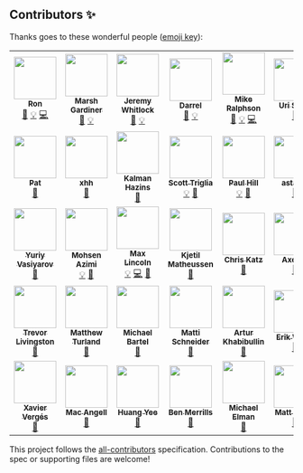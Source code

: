 ## Contributors ✨

Thanks goes to these wonderful people ([emoji key](https://allcontributors.org/docs/en/emoji-key)):

<!-- ALL-CONTRIBUTORS-LIST:START - Do not remove or modify this section -->
<!-- prettier-ignore-start -->
<!-- markdownlint-disable -->
<table>
  <tr>
    <td align="center"><a href="http://swagger.io/"><img src="https://avatars.githubusercontent.com/u/241629?v=4?s=75" width="75px;" alt=""/><br /><sub><b>Ron</b></sub></a><br /><a href="https://github.com/OAI/OpenAPI-Specification/commits?author=webron" title="Documentation">📖</a> <a href="#example-webron" title="Examples">💡</a> <a href="https://github.com/OAI/OpenAPI-Specification/commits?author=webron" title="Code">💻</a></td>
    <td align="center"><a href="https://www.linkedin.com/in/marshgardiner/"><img src="https://avatars.githubusercontent.com/u/54582?v=4?s=75" width="75px;" alt=""/><br /><sub><b>Marsh Gardiner</b></sub></a><br /><a href="https://github.com/OAI/OpenAPI-Specification/commits?author=earth2marsh" title="Documentation">📖</a> <a href="#example-earth2marsh" title="Examples">💡</a></td>
    <td align="center"><a href="http://thoughtspark.org/"><img src="https://avatars.githubusercontent.com/u/98899?v=4?s=75" width="75px;" alt=""/><br /><sub><b>Jeremy Whitlock</b></sub></a><br /><a href="https://github.com/OAI/OpenAPI-Specification/commits?author=whitlockjc" title="Documentation">📖</a> <a href="#example-whitlockjc" title="Examples">💡</a></td>
    <td align="center"><a href="http://www.bizcoder.com/"><img src="https://avatars.githubusercontent.com/u/447694?v=4?s=75" width="75px;" alt=""/><br /><sub><b>Darrel</b></sub></a><br /><a href="https://github.com/OAI/OpenAPI-Specification/commits?author=darrelmiller" title="Documentation">📖</a> <a href="#example-darrelmiller" title="Examples">💡</a></td>
    <td align="center"><a href="http://mermade.github.io/"><img src="https://avatars.githubusercontent.com/u/21603?v=4?s=75" width="75px;" alt=""/><br /><sub><b>Mike Ralphson</b></sub></a><br /><a href="https://github.com/OAI/OpenAPI-Specification/commits?author=MikeRalphson" title="Documentation">📖</a> <a href="#example-MikeRalphson" title="Examples">💡</a> <a href="https://github.com/OAI/OpenAPI-Specification/commits?author=MikeRalphson" title="Code">💻</a></td>
    <td align="center"><a href="https://github.com/usarid"><img src="https://avatars.githubusercontent.com/u/39899?v=4?s=75" width="75px;" alt=""/><br /><sub><b>Uri Sarid</b></sub></a><br /><a href="https://github.com/OAI/OpenAPI-Specification/commits?author=usarid" title="Documentation">📖</a></td>
    <td align="center"><a href="https://fehguy.eatbacon.org/"><img src="https://avatars.githubusercontent.com/u/249413?v=4?s=75" width="75px;" alt=""/><br /><sub><b>Tony Tam</b></sub></a><br /><a href="https://github.com/OAI/OpenAPI-Specification/commits?author=fehguy" title="Documentation">📖</a> <a href="#example-fehguy" title="Examples">💡</a> <a href="https://github.com/OAI/OpenAPI-Specification/commits?author=fehguy" title="Code">💻</a></td>
    <td align="center"><a href="https://github.com/jharmn"><img src="https://avatars.githubusercontent.com/u/1305160?v=4?s=75" width="75px;" alt=""/><br /><sub><b>Jason Harmon</b></sub></a><br /><a href="#example-jharmn" title="Examples">💡</a> <a href="https://github.com/OAI/OpenAPI-Specification/commits?author=jharmn" title="Code">💻</a> <a href="https://github.com/OAI/OpenAPI-Specification/commits?author=jharmn" title="Documentation">📖</a></td>
    <td align="center"><a href="https://www.sewell.org/"><img src="https://avatars.githubusercontent.com/u/18528?v=4?s=75" width="75px;" alt=""/><br /><sub><b>Silas Sewell</b></sub></a><br /><a href="https://github.com/OAI/OpenAPI-Specification/commits?author=silas" title="Documentation">📖</a> <a href="#example-silas" title="Examples">💡</a></td>
    <td align="center"><a href="https://github.com/steffkes"><img src="https://avatars.githubusercontent.com/u/325361?v=4?s=75" width="75px;" alt=""/><br /><sub><b>steffkes</b></sub></a><br /><a href="https://github.com/OAI/OpenAPI-Specification/commits?author=steffkes" title="Documentation">📖</a></td>
  </tr>
  <tr>
    <td align="center"><a href="http://corevity.com/"><img src="https://avatars.githubusercontent.com/u/3385715?v=4?s=75" width="75px;" alt=""/><br /><sub><b>Pat</b></sub></a><br /><a href="https://github.com/OAI/OpenAPI-Specification/commits?author=pconnelly15" title="Documentation">📖</a></td>
    <td align="center"><a href="https://github.com/xhh"><img src="https://avatars.githubusercontent.com/u/159740?v=4?s=75" width="75px;" alt=""/><br /><sub><b>xhh</b></sub></a><br /><a href="https://github.com/OAI/OpenAPI-Specification/commits?author=xhh" title="Documentation">📖</a></td>
    <td align="center"><a href="https://github.com/kalmanh"><img src="https://avatars.githubusercontent.com/u/869312?v=4?s=75" width="75px;" alt=""/><br /><sub><b>Kalman Hazins</b></sub></a><br /><a href="https://github.com/OAI/OpenAPI-Specification/commits?author=kalmanh" title="Documentation">📖</a></td>
    <td align="center"><a href="https://github.com/striglia"><img src="https://avatars.githubusercontent.com/u/262630?v=4?s=75" width="75px;" alt=""/><br /><sub><b>Scott Triglia</b></sub></a><br /><a href="#example-striglia" title="Examples">💡</a> <a href="https://github.com/OAI/OpenAPI-Specification/commits?author=striglia" title="Documentation">📖</a></td>
    <td align="center"><a href="https://github.com/paulhill"><img src="https://avatars.githubusercontent.com/u/754053?v=4?s=75" width="75px;" alt=""/><br /><sub><b>Paul Hill</b></sub></a><br /><a href="#example-paulhill" title="Examples">💡</a> <a href="https://github.com/OAI/OpenAPI-Specification/commits?author=paulhill" title="Documentation">📖</a></td>
    <td align="center"><a href="http://beego.me/"><img src="https://avatars.githubusercontent.com/u/233907?v=4?s=75" width="75px;" alt=""/><br /><sub><b>astaxie</b></sub></a><br /><a href="https://github.com/OAI/OpenAPI-Specification/commits?author=astaxie" title="Documentation">📖</a></td>
    <td align="center"><a href="http://www.twitter.com/oliverogg"><img src="https://avatars.githubusercontent.com/u/137507?v=4?s=75" width="75px;" alt=""/><br /><sub><b>Oliver Ogg</b></sub></a><br /><a href="https://github.com/OAI/OpenAPI-Specification/commits?author=oogg" title="Documentation">📖</a></td>
    <td align="center"><a href="http://williamting.com/"><img src="https://avatars.githubusercontent.com/u/622170?v=4?s=75" width="75px;" alt=""/><br /><sub><b>William Ting</b></sub></a><br /><a href="https://github.com/OAI/OpenAPI-Specification/commits?author=wting" title="Documentation">📖</a></td>
    <td align="center"><a href="https://github.com/unsetbit"><img src="https://avatars.githubusercontent.com/u/788536?v=4?s=75" width="75px;" alt=""/><br /><sub><b>Ozan Turgut</b></sub></a><br /><a href="https://github.com/OAI/OpenAPI-Specification/commits?author=unsetbit" title="Documentation">📖</a></td>
    <td align="center"><a href="https://www.madskristensen.net/"><img src="https://avatars.githubusercontent.com/u/1258877?v=4?s=75" width="75px;" alt=""/><br /><sub><b>Mads Kristensen</b></sub></a><br /><a href="#example-madskristensen" title="Examples">💡</a></td>
  </tr>
  <tr>
    <td align="center"><a href="http://varyous-simbir.blogspot.com/"><img src="https://avatars.githubusercontent.com/u/889406?v=4?s=75" width="75px;" alt=""/><br /><sub><b>Yuriy Vasiyarov</b></sub></a><br /><a href="https://github.com/OAI/OpenAPI-Specification/commits?author=yvasiyarov" title="Documentation">📖</a></td>
    <td align="center"><a href="https://azimi.me/"><img src="https://avatars.githubusercontent.com/u/543633?v=4?s=75" width="75px;" alt=""/><br /><sub><b>Mohsen Azimi</b></sub></a><br /><a href="#example-mohsen1" title="Examples">💡</a> <a href="https://github.com/OAI/OpenAPI-Specification/commits?author=mohsen1" title="Documentation">📖</a></td>
    <td align="center"><a href="http://devopsy.com/"><img src="https://avatars.githubusercontent.com/u/896878?v=4?s=75" width="75px;" alt=""/><br /><sub><b>Max Lincoln</b></sub></a><br /><a href="#example-maxlinc" title="Examples">💡</a> <a href="https://github.com/OAI/OpenAPI-Specification/commits?author=maxlinc" title="Code">💻</a> <a href="https://github.com/OAI/OpenAPI-Specification/commits?author=maxlinc" title="Documentation">📖</a></td>
    <td align="center"><a href="http://users.notam02.no/~kjetism"><img src="https://avatars.githubusercontent.com/u/1146279?v=4?s=75" width="75px;" alt=""/><br /><sub><b>Kjetil Matheussen</b></sub></a><br /><a href="https://github.com/OAI/OpenAPI-Specification/commits?author=kmatheussen" title="Documentation">📖</a></td>
    <td align="center"><a href="https://github.com/wonderlic-chrisk"><img src="https://avatars.githubusercontent.com/u/8118392?v=4?s=75" width="75px;" alt=""/><br /><sub><b>Chris Katz</b></sub></a><br /><a href="https://github.com/OAI/OpenAPI-Specification/commits?author=wonderlic-chrisk" title="Documentation">📖</a></td>
    <td align="center"><a href="http://noirbizarre.info/"><img src="https://avatars.githubusercontent.com/u/15725?v=4?s=75" width="75px;" alt=""/><br /><sub><b>Axel H.</b></sub></a><br /><a href="https://github.com/OAI/OpenAPI-Specification/commits?author=noirbizarre" title="Documentation">📖</a></td>
    <td align="center"><a href="https://github.com/mission-liao"><img src="https://avatars.githubusercontent.com/u/1988671?v=4?s=75" width="75px;" alt=""/><br /><sub><b>mission.liao</b></sub></a><br /><a href="https://github.com/OAI/OpenAPI-Specification/commits?author=mission-liao" title="Documentation">📖</a></td>
    <td align="center"><a href="http://vgmdb.net/"><img src="https://avatars.githubusercontent.com/u/471275?v=4?s=75" width="75px;" alt=""/><br /><sub><b>Chris Heng</b></sub></a><br /><a href="#example-gigablah" title="Examples">💡</a></td>
    <td align="center"><a href="https://percy.io/"><img src="https://avatars.githubusercontent.com/u/75300?v=4?s=75" width="75px;" alt=""/><br /><sub><b>Mike Fotinakis</b></sub></a><br /><a href="https://github.com/OAI/OpenAPI-Specification/commits?author=fotinakis" title="Documentation">📖</a></td>
    <td align="center"><a href="https://nicolasgrenie.com/"><img src="https://avatars.githubusercontent.com/u/172072?v=4?s=75" width="75px;" alt=""/><br /><sub><b>Nicolas Grenié</b></sub></a><br /><a href="https://github.com/OAI/OpenAPI-Specification/commits?author=picsoung" title="Documentation">📖</a></td>
  </tr>
  <tr>
    <td align="center"><a href="http://about.me/trevorlivingston"><img src="https://avatars.githubusercontent.com/u/20686?v=4?s=75" width="75px;" alt=""/><br /><sub><b>Trevor Livingston</b></sub></a><br /><a href="https://github.com/OAI/OpenAPI-Specification/commits?author=tlivings" title="Documentation">📖</a></td>
    <td align="center"><a href="https://matthewturland.com/"><img src="https://avatars.githubusercontent.com/u/15487?v=4?s=75" width="75px;" alt=""/><br /><sub><b>Matthew Turland</b></sub></a><br /><a href="https://github.com/OAI/OpenAPI-Specification/commits?author=elazar" title="Documentation">📖</a></td>
    <td align="center"><a href="https://github.com/mbartel"><img src="https://avatars.githubusercontent.com/u/253451?v=4?s=75" width="75px;" alt=""/><br /><sub><b>Michael Bartel</b></sub></a><br /><a href="https://github.com/OAI/OpenAPI-Specification/commits?author=mbartel" title="Documentation">📖</a></td>
    <td align="center"><a href="https://mattischneider.fr/"><img src="https://avatars.githubusercontent.com/u/222463?v=4?s=75" width="75px;" alt=""/><br /><sub><b>Matti Schneider</b></sub></a><br /><a href="https://github.com/OAI/OpenAPI-Specification/commits?author=MattiSG" title="Documentation">📖</a></td>
    <td align="center"><a href="https://github.com/khrt"><img src="https://avatars.githubusercontent.com/u/736103?v=4?s=75" width="75px;" alt=""/><br /><sub><b>Artur Khabibullin</b></sub></a><br /><a href="https://github.com/OAI/OpenAPI-Specification/commits?author=khrt" title="Documentation">📖</a></td>
    <td align="center"><a href="http://dret.net/netdret/"><img src="https://avatars.githubusercontent.com/u/1848612?v=4?s=75" width="75px;" alt=""/><br /><sub><b>Erik Wilde</b></sub></a><br /><a href="https://github.com/OAI/OpenAPI-Specification/commits?author=dret" title="Documentation">📖</a></td>
    <td align="center"><a href="http://flanders.co.nz/"><img src="https://avatars.githubusercontent.com/u/456109?v=4?s=75" width="75px;" alt=""/><br /><sub><b>Ivan Porto Carrero</b></sub></a><br /><a href="#example-casualjim" title="Examples">💡</a></td>
    <td align="center"><a href="https://github.com/kevgo"><img src="https://avatars.githubusercontent.com/u/268934?v=4?s=75" width="75px;" alt=""/><br /><sub><b>Kevin Goslar</b></sub></a><br /><a href="#example-kevgo" title="Examples">💡</a></td>
    <td align="center"><a href="https://github.com/muenchhausen"><img src="https://avatars.githubusercontent.com/u/1210783?v=4?s=75" width="75px;" alt=""/><br /><sub><b>Derk Muenchhausen</b></sub></a><br /><a href="https://github.com/OAI/OpenAPI-Specification/commits?author=muenchhausen" title="Documentation">📖</a></td>
    <td align="center"><a href="https://rahulsom.github.io/"><img src="https://avatars.githubusercontent.com/u/193047?v=4?s=75" width="75px;" alt=""/><br /><sub><b>Rahul Somasunderam</b></sub></a><br /><a href="https://github.com/OAI/OpenAPI-Specification/commits?author=rahulsom" title="Documentation">📖</a></td>
  </tr>
  <tr>
    <td align="center"><a href="http://x.verg.es/"><img src="https://avatars.githubusercontent.com/u/460418?v=4?s=75" width="75px;" alt=""/><br /><sub><b>Xavier Vergés</b></sub></a><br /><a href="https://github.com/OAI/OpenAPI-Specification/commits?author=xverges" title="Documentation">📖</a></td>
    <td align="center"><a href="https://github.com/mac-"><img src="https://avatars.githubusercontent.com/u/1530281?v=4?s=75" width="75px;" alt=""/><br /><sub><b>Mac Angell</b></sub></a><br /><a href="https://github.com/OAI/OpenAPI-Specification/commits?author=mac-" title="Documentation">📖</a></td>
    <td align="center"><a href="https://github.com/fliptoo"><img src="https://avatars.githubusercontent.com/u/736482?v=4?s=75" width="75px;" alt=""/><br /><sub><b>Huang Yee</b></sub></a><br /><a href="https://github.com/OAI/OpenAPI-Specification/commits?author=fliptoo" title="Documentation">📖</a></td>
    <td align="center"><a href="http://www.xdev.net/"><img src="https://avatars.githubusercontent.com/u/8448201?v=4?s=75" width="75px;" alt=""/><br /><sub><b>Ben Merrills</b></sub></a><br /><a href="https://github.com/OAI/OpenAPI-Specification/commits?author=skrusty" title="Documentation">📖</a></td>
    <td align="center"><a href="https://github.com/tarlog"><img src="https://avatars.githubusercontent.com/u/666673?v=4?s=75" width="75px;" alt=""/><br /><sub><b>Michael Elman</b></sub></a><br /><a href="https://github.com/OAI/OpenAPI-Specification/commits?author=tarlog" title="Documentation">📖</a></td>
    <td align="center"><a href="https://github.com/matt-gibbs"><img src="https://avatars.githubusercontent.com/u/6565986?v=4?s=75" width="75px;" alt=""/><br /><sub><b>Matt Gibbs</b></sub></a><br /><a href="https://github.com/OAI/OpenAPI-Specification/commits?author=matt-gibbs" title="Documentation">📖</a></td>
    <td align="center"><a href="https://www.linkedin.com/in/xrysanthos"><img src="https://avatars.githubusercontent.com/u/4200677?v=4?s=75" width="75px;" alt=""/><br /><sub><b>Chrysanthos Spiliotopoulos</b></sub></a><br /><a href="https://github.com/OAI/OpenAPI-Specification/commits?author=xrysanthos" title="Documentation">📖</a></td>
    <td align="center"><a href="https://twitter.com/ikitommi"><img src="https://avatars.githubusercontent.com/u/567532?v=4?s=75" width="75px;" alt=""/><br /><sub><b>Tommi Reiman</b></sub></a><br /><a href="https://github.com/OAI/OpenAPI-Specification/commits?author=ikitommi" title="Documentation">📖</a></td>
    <td align="center"><a href="http://gangverk.is/"><img src="https://avatars.githubusercontent.com/u/467317?v=4?s=75" width="75px;" alt=""/><br /><sub><b>atlithorn</b></sub></a><br /><a href="https://github.com/OAI/OpenAPI-Specification/commits?author=atlithorn" title="Documentation">📖</a></td>
  </tr>
</table>

<!-- markdownlint-restore -->
<!-- prettier-ignore-end -->

<!-- ALL-CONTRIBUTORS-LIST:END -->

This project follows the [all-contributors](https://github.com/all-contributors/all-contributors) specification. Contributions to the spec or supporting files are welcome!

